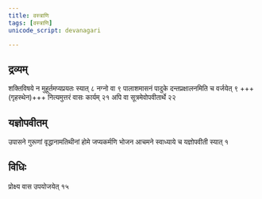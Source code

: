 ```yaml
---
title: वस्त्राणि
tags: [वस्त्राणि]
unicode_script: devanagari

---
```

## द्रव्यम्
शक्तिविषये न मुहूर्तमप्यप्रयतः स्यात् ८ नग्नो वा ९ 
पालाशमासनं पादुके दन्तप्रक्षालनमिति च वर्जयेत् ९ +++(गृहस्थेन)+++ नित्यमुत्तरं वासः कार्यम् २१ अपि वा सूत्रमेवोपवीतार्थे २२

## यज्ञोपवीतम्
उपासने गुरूणां वृद्धानामतिथीनां होमे जप्यकर्मणि भोजन आचमने स्वाध्याये च यज्ञोपवीती स्यात् १ 

## विधिः
प्रोक्ष्य वास उपयोजयेत् १५
